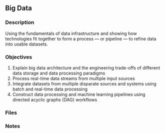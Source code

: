## Big Data

### Description

Using the fundamentals of data infrastructure and showing how technologies fit together to form a process — or pipeline — to refine data into usable datasets.

### Objectives

1. Explain big data architecture and the engineering trade-offs of different data storage and data processing paradigms
2. Process real-time data streams from multiple input sources
3. Integrate datasets from multiple disparate sources and systems using batch and real-time data processing
4. Construct data processing and machine learning pipelines using directed acyclic graphs (DAG) workflows

### Files

### Notes
